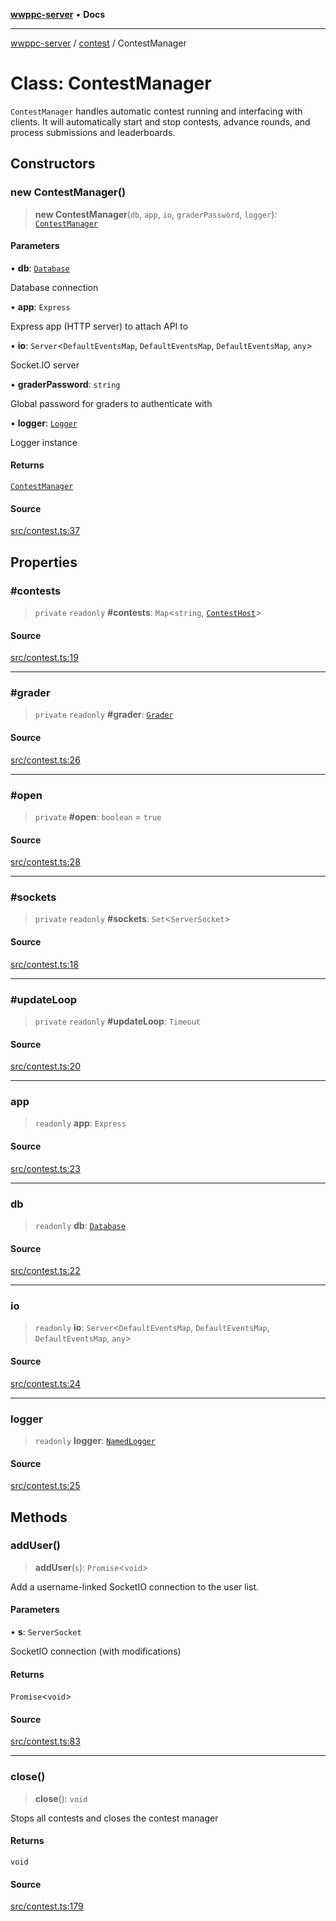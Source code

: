 [**wwppc-server**](../../README.md) • **Docs**

***

[wwppc-server](../../modules.md) / [contest](../README.md) / ContestManager

# Class: ContestManager

`ContestManager` handles automatic contest running and interfacing with clients.
It will automatically start and stop contests, advance rounds, and process submissions and leaderboards.

## Constructors

### new ContestManager()

> **new ContestManager**(`db`, `app`, `io`, `graderPassword`, `logger`): [`ContestManager`](ContestManager.md)

#### Parameters

• **db**: [`Database`](../../database/classes/Database.md)

Database connection

• **app**: `Express`

Express app (HTTP server) to attach API to

• **io**: `Server`\<`DefaultEventsMap`, `DefaultEventsMap`, `DefaultEventsMap`, `any`\>

Socket.IO server

• **graderPassword**: `string`

Global password for graders to authenticate with

• **logger**: [`Logger`](../../log/interfaces/Logger.md)

Logger instance

#### Returns

[`ContestManager`](ContestManager.md)

#### Source

[src/contest.ts:37](https://github.com/WWPPC/WWPPC-server/blob/ad5cd9fce3d5cf381927c08c4923fceefb2a5362/src/contest.ts#L37)

## Properties

### #contests

> `private` `readonly` **#contests**: `Map`\<`string`, [`ContestHost`](ContestHost.md)\>

#### Source

[src/contest.ts:19](https://github.com/WWPPC/WWPPC-server/blob/ad5cd9fce3d5cf381927c08c4923fceefb2a5362/src/contest.ts#L19)

***

### #grader

> `private` `readonly` **#grader**: [`Grader`](../../grader/classes/Grader.md)

#### Source

[src/contest.ts:26](https://github.com/WWPPC/WWPPC-server/blob/ad5cd9fce3d5cf381927c08c4923fceefb2a5362/src/contest.ts#L26)

***

### #open

> `private` **#open**: `boolean` = `true`

#### Source

[src/contest.ts:28](https://github.com/WWPPC/WWPPC-server/blob/ad5cd9fce3d5cf381927c08c4923fceefb2a5362/src/contest.ts#L28)

***

### #sockets

> `private` `readonly` **#sockets**: `Set`\<`ServerSocket`\>

#### Source

[src/contest.ts:18](https://github.com/WWPPC/WWPPC-server/blob/ad5cd9fce3d5cf381927c08c4923fceefb2a5362/src/contest.ts#L18)

***

### #updateLoop

> `private` `readonly` **#updateLoop**: `Timeout`

#### Source

[src/contest.ts:20](https://github.com/WWPPC/WWPPC-server/blob/ad5cd9fce3d5cf381927c08c4923fceefb2a5362/src/contest.ts#L20)

***

### app

> `readonly` **app**: `Express`

#### Source

[src/contest.ts:23](https://github.com/WWPPC/WWPPC-server/blob/ad5cd9fce3d5cf381927c08c4923fceefb2a5362/src/contest.ts#L23)

***

### db

> `readonly` **db**: [`Database`](../../database/classes/Database.md)

#### Source

[src/contest.ts:22](https://github.com/WWPPC/WWPPC-server/blob/ad5cd9fce3d5cf381927c08c4923fceefb2a5362/src/contest.ts#L22)

***

### io

> `readonly` **io**: `Server`\<`DefaultEventsMap`, `DefaultEventsMap`, `DefaultEventsMap`, `any`\>

#### Source

[src/contest.ts:24](https://github.com/WWPPC/WWPPC-server/blob/ad5cd9fce3d5cf381927c08c4923fceefb2a5362/src/contest.ts#L24)

***

### logger

> `readonly` **logger**: [`NamedLogger`](../../log/classes/NamedLogger.md)

#### Source

[src/contest.ts:25](https://github.com/WWPPC/WWPPC-server/blob/ad5cd9fce3d5cf381927c08c4923fceefb2a5362/src/contest.ts#L25)

## Methods

### addUser()

> **addUser**(`s`): `Promise`\<`void`\>

Add a username-linked SocketIO connection to the user list.

#### Parameters

• **s**: `ServerSocket`

SocketIO connection (with modifications)

#### Returns

`Promise`\<`void`\>

#### Source

[src/contest.ts:83](https://github.com/WWPPC/WWPPC-server/blob/ad5cd9fce3d5cf381927c08c4923fceefb2a5362/src/contest.ts#L83)

***

### close()

> **close**(): `void`

Stops all contests and closes the contest manager

#### Returns

`void`

#### Source

[src/contest.ts:179](https://github.com/WWPPC/WWPPC-server/blob/ad5cd9fce3d5cf381927c08c4923fceefb2a5362/src/contest.ts#L179)
